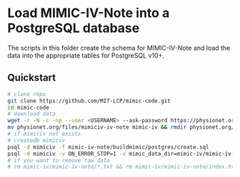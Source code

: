 # Load MIMIC-IV-Note into a PostgreSQL database

The scripts in this folder create the schema for MIMIC-IV-Note and load the data into the appropriate tables for PostgreSQL v10+.

## Quickstart

```sh
# clone repo
git clone https://github.com/MIT-LCP/mimic-code.git
cd mimic-code
# download data
wget -r -N -c -np --user <USERNAME> --ask-password https://physionet.org/files/mimic-iv-note/2.2/
mv physionet.org/files/mimiciv-iv-note mimic-iv && rmdir physionet.org/files && rm physionet.org/robots.txt && rmdir physionet.org
# if mimiciv not exists
# createdb mimiciv
psql -d mimiciv -f mimic-iv-note/buildmimic/postgres/create.sql
psql -d mimiciv -v ON_ERROR_STOP=1 -v mimic_data_dir=mimic-iv/mimic-iv-note/2.2/note -f mimic-iv-note/buildmimic/postgres/load_gz.sql
# if you want to remove raw data
# rm mimic-iv/mimic-iv-note/*.txt && rm mimic-iv/mimic-iv-note/index.html && rm mimic-iv/mimic-iv-note/note/*.gz && rm mimic-iv/mimic-iv-note/note/index.html && rmdir rm mimic-iv/mimic-iv-note/note && rmdir mimic-iv/mimic-iv-note
```
